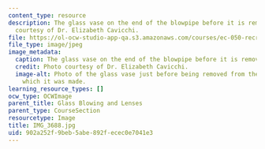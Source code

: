 ```yaml
---
content_type: resource
description: The glass vase on the end of the blowpipe before it is removed. Photo
  courtesy of Dr. Elizabeth Cavicchi.
file: https://ol-ocw-studio-app-qa.s3.amazonaws.com/courses/ec-050-recreate-experiments-from-history-inform-the-future-from-the-past-galileo-january-iap-2010/902a252f9beb5abe892fecec0e7041e3_IMG_3688.jpg
file_type: image/jpeg
image_metadata:
  caption: The glass vase on the end of the blowpipe before it is removed.
  credit: Photo courtesy of Dr. Elizabeth Cavicchi.
  image-alt: Photo of the glass vase just before being removed from the blowpipe on
    which it was made.
learning_resource_types: []
ocw_type: OCWImage
parent_title: Glass Blowing and Lenses
parent_type: CourseSection
resourcetype: Image
title: IMG_3688.jpg
uid: 902a252f-9beb-5abe-892f-ecec0e7041e3
---
```

